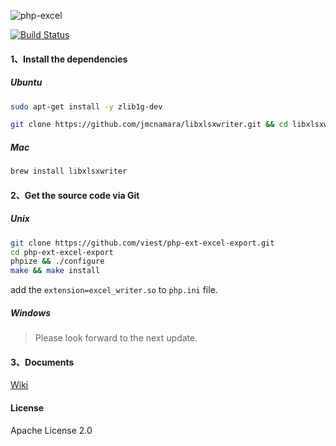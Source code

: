 ![php-excel](https://github.com/viest/php-excel-writer/blob/master/resource/logo.png)

[![Build Status](https://travis-ci.org/viest/php-ext-excel-export.svg?branch=master)](https://travis-ci.org/viest/php-ext-excel-export)

#### 1、Install the dependencies

##### Ubuntu

```bash
sudo apt-get install -y zlib1g-dev

git clone https://github.com/jmcnamara/libxlsxwriter.git && cd libxlsxwriter && make && sudo make install
```

##### Mac

```bash
brew install libxlsxwriter
```

#### 2、Get the source code via Git

##### Unix

```bash
git clone https://github.com/viest/php-ext-excel-export.git
cd php-ext-excel-export
phpize && ./configure
make && make install
```
add the `extension=excel_writer.so` to `php.ini` file.

##### Windows

>Please look forward to the next update.

#### 3、Documents

[Wiki](https://github.com/viest/php-excel-writer/wiki)

#### License

Apache License 2.0
